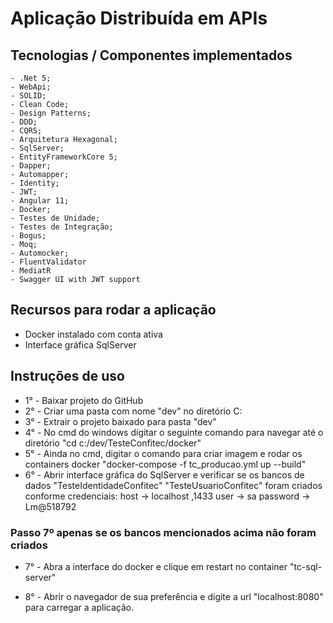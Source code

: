 # Aplicação Distribuída em APIs
 
## Tecnologias / Componentes implementados

    - .Net 5;
    - WebApi;
    - SOLID;
    - Clean Code;
    - Design Patterns;
    - DDD;
    - CQRS;
    - Arquitetura Hexagonal;
    - SqlServer;
    - EntityFrameworkCore 5;
    - Dapper;
    - Automapper;
    - Identity;
    - JWT;
    - Angular 11;
    - Docker;
    - Testes de Unidade;
    - Testes de Integração;
    - Bogus;
    - Moq;
    - Automocker;
    - FluentValidator
    - MediatR
    - Swagger UI with JWT support

## Recursos para rodar a aplicação

   - Docker instalado com conta ativa
   - Interface gráfica SqlServer


## Instruções de uso

   - 1° - Baixar projeto do GitHub
   - 2° - Criar uma pasta com nome "dev" no diretório C:
   - 3° - Extrair o projeto baixado para pasta "dev"
   - 4° - No cmd do windows digitar o seguinte comando para navegar até o diretório "cd c:/dev/TesteConfitec/docker"
   - 5° - Ainda no cmd, digitar o comando para criar imagem e rodar os containers docker "docker-compose -f tc_producao.yml up --build"
   - 6° - Abrir interface gráfica do SqlServer e verificar se os bancos de dados "TesteIdentidadeConfitec" "TesteUsuarioConfitec" foram criados
conforme credenciais: host -> localhost ,1433 user -> sa password -> Lm@518792

### Passo 7º apenas se os bancos mencionados acima não foram criados
   - 7° - Abra a interface do docker e clique em restart no container "tc-sql-server"

   - 8° - Abrir o navegador de sua preferência e digite a url "localhost:8080" para carregar a aplicação.
